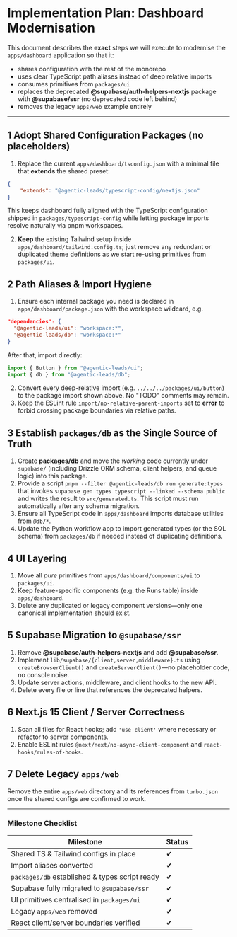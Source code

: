 # Implementation Plan: Dashboard Modernisation

This document describes the **exact** steps we will execute to modernise the `apps/dashboard` application so that it:

- shares configuration with the rest of the monorepo
- uses clear TypeScript path aliases instead of deep relative imports
- consumes primitives from `packages/ui`
- replaces the deprecated **@supabase/auth-helpers-nextjs** package with **@supabase/ssr** (no deprecated code left behind)
- removes the legacy `apps/web` example entirely

---

## 1 Adopt Shared Configuration Packages (no placeholders)

1.  Replace the current `apps/dashboard/tsconfig.json` with a minimal file that **extends** the shared preset:

```json
{
	"extends": "@agentic-leads/typescript-config/nextjs.json"
}
```

This keeps dashboard fully aligned with the TypeScript configuration shipped in `packages/typescript-config` while letting package imports resolve naturally via pnpm workspaces.

2.  **Keep** the existing Tailwind setup inside `apps/dashboard/tailwind.config.ts`; just remove any redundant or duplicated theme definitions as we start re-using primitives from `packages/ui`.

## 2 Path Aliases & Import Hygiene

1.  Ensure each internal package you need is declared in `apps/dashboard/package.json` with the workspace wildcard, e.g.

```json
"dependencies": {
  "@agentic-leads/ui": "workspace:*",
  "@agentic-leads/db": "workspace:*"
}
```

After that, import directly:

```ts
import { Button } from "@agentic-leads/ui";
import { db } from "@agentic-leads/db";
```

2.  Convert every deep-relative import (e.g. `../../../packages/ui/button`) to the package import shown above. No "TODO" comments may remain.
3.  Keep the ESLint rule `import/no-relative-parent-imports` set to **error** to forbid crossing package boundaries via relative paths.

## 3 Establish `packages/db` as the Single Source of Truth

1.  Create **packages/db** and move the _working_ code currently under `supabase/` (including Drizzle ORM schema, client helpers, and queue logic) into this package.
2.  Provide a script `pnpm --filter @agentic-leads/db run generate:types` that invokes `supabase gen types typescript --linked --schema public` and writes the result to `src/generated.ts`. This script must run automatically after any schema migration.
3.  Ensure all TypeScript code in `apps/dashboard` imports database utilities from `@db/*`.
4.  Update the Python workflow app to import generated types (or the SQL schema) from `packages/db` if needed instead of duplicating definitions.

## 4 UI Layering

1.  Move all _pure_ primitives from `apps/dashboard/components/ui` to `packages/ui`.
2.  Keep feature-specific components (e.g. the Runs table) inside `apps/dashboard`.
3.  Delete any duplicated or legacy component versions—only one canonical implementation should exist.

## 5 Supabase Migration to `@supabase/ssr`

1.  Remove **@supabase/auth-helpers-nextjs** and add **@supabase/ssr**.
2.  Implement `lib/supabase/{client,server,middleware}.ts` using `createBrowserClient()` and `createServerClient()`—no placeholder code, no console noise.
3.  Update server actions, middleware, and client hooks to the new API.
4.  Delete every file or line that references the deprecated helpers.

## 6 Next.js 15 Client / Server Correctness

1.  Scan all files for React hooks; add `'use client'` where necessary or refactor to server components.
2.  Enable ESLint rules `@next/next/no-async-client-component` and `react-hooks/rules-of-hooks`.

## 7 Delete Legacy `apps/web`

Remove the entire `apps/web` directory and its references from `turbo.json` once the shared configs are confirmed to work.

---

### Milestone Checklist

| Milestone                                      | Status |
| ---------------------------------------------- | ------ |
| Shared TS & Tailwind configs in place          | ✔     |
| Import aliases converted                       | ✔     |
| `packages/db` established & types script ready | ✔     |
| Supabase fully migrated to `@supabase/ssr`     | ✔     |
| UI primitives centralised in `packages/ui`     | ✔     |
| Legacy `apps/web` removed                      | ✔     |
| React client/server boundaries verified        | ✔     |
